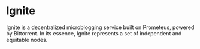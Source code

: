 # Ignite

Ignite is a decentralized 
microblogging service built on 
Prometeus, powered by Bittorrent.
In its essence, Ignite represents
a set of independent and
equitable nodes.
